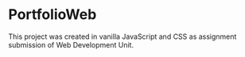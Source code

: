# PortfolioWeb
This project was created in vanilla JavaScript and CSS as assignment submission of Web Development Unit.
